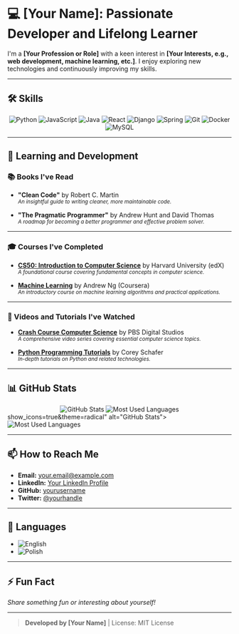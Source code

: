 # 💻 [Your Name]: Passionate Developer and Lifelong Learner

I'm a **[Your Profession or Role]** with a keen interest in **[Your Interests, e.g., web development, machine learning, etc.]**. I enjoy exploring new technologies and continuously improving my skills.

---

## 🛠️ Skills

<div align="center">
  <img src="https://img.shields.io/badge/Python-3776AB?logo=python&logoColor=white&style=for-the-badge" alt="Python">
  <img src="https://img.shields.io/badge/JavaScript-F7DF1E?logo=javascript&logoColor=white&style=for-the-badge" alt="JavaScript">
  <img src="https://img.shields.io/badge/Java-007396?logo=java&logoColor=white&style=for-the-badge" alt="Java">
  <img src="https://img.shields.io/badge/React-61DAFB?logo=react&logoColor=white&style=for-the-badge" alt="React">
  <img src="https://img.shields.io/badge/Django-092E20?logo=django&logoColor=white&style=for-the-badge" alt="Django">
  <img src="https://img.shields.io/badge/Spring-6DB33F?logo=spring&logoColor=white&style=for-the-badge" alt="Spring">
  <img src="https://img.shields.io/badge/Git-F05032?logo=git&logoColor=white&style=for-the-badge" alt="Git">
  <img src="https://img.shields.io/badge/Docker-2496ED?logo=docker&logoColor=white&style=for-the-badge" alt="Docker">
  <img src="https://img.shields.io/badge/MySQL-4479A1?logo=mysql&logoColor=white&style=for-the-badge" alt="MySQL">
</div>

---

## 🌱 Learning and Development

### 📚 Books I've Read

- **"Clean Code"** by Robert C. Martin  
  <sup>*An insightful guide to writing cleaner, more maintainable code.*</sup>

- **"The Pragmatic Programmer"** by Andrew Hunt and David Thomas  
  <sup>*A roadmap for becoming a better programmer and effective problem solver.*</sup>

---

### 🎓 Courses I've Completed

- **[CS50: Introduction to Computer Science](https://www.edx.org/course/cs50s-introduction-to-computer-science)** by Harvard University (edX)  
  <sup>*A foundational course covering fundamental concepts in computer science.*</sup>

- **[Machine Learning](https://www.coursera.org/learn/machine-learning)** by Andrew Ng (Coursera)  
  <sup>*An introductory course on machine learning algorithms and practical applications.*</sup>

---

### 🎥 Videos and Tutorials I've Watched

- **[Crash Course Computer Science](https://www.youtube.com/playlist?list=PL8dPuuaLjXtPAJr1ysd5yGIyiSFuh0mIL)** by PBS Digital Studios  
  <sup>*A comprehensive video series covering essential computer science topics.*</sup>

- **[Python Programming Tutorials](https://www.youtube.com/user/schafer5)** by Corey Schafer  
  <sup>*In-depth tutorials on Python and related technologies.*</sup>

---

## 📊 GitHub Stats

<div align="center">
  <img src="https://github-readme-stats.vercel.app/api?username=yourusername&show_icons=true&theme=radical" alt="GitHub Stats">
  <img src="https://github-readme-stats.vercel.app/api/top-langs/?username=yourusername&layout=compact&theme=radical" alt="Most Used Languages">
</div>
show_icons=true&theme=radical" alt="GitHub Stats">
  <img src="https://github-readme-stats.vercel.app/api/top-langs/?username=yourusername&layout=compact&theme=radical" alt="Most Used Languages">
</div>

---

## 📫 How to Reach Me

- **Email:** [your.email@example.com](mailto:your.email@example.com)
- **LinkedIn:** [Your LinkedIn Profile](https://www.linkedin.com/in/yourprofile)
- **GitHub:** [yourusername](https://github.com/yourusername)
- **Twitter:** [@yourhandle](https://twitter.com/yourhandle)

---

## 💬 Languages

- ![English](https://img.shields.io/badge/-English-007ACC?style=flat)
- ![Polish](https://img.shields.io/badge/-Polish-DC143C?style=flat)

---

## ⚡ Fun Fact

*Share something fun or interesting about yourself!*

---

> **Developed by [Your Name]** | License: MIT License
